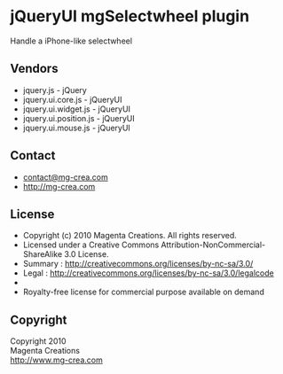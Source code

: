 # jQueryUI mgSelectwheel plugin #

Handle a iPhone-like selectwheel

## Vendors

* jquery.js					- jQuery
* jquery.ui.core.js			- jQueryUI
* jquery.ui.widget.js		- jQueryUI
* jquery.ui.position.js		- jQueryUI
* jquery.ui.mouse.js		- jQueryUI

## Contact ##

* contact@mg-crea.com
* http://mg-crea.com

## License ##

* Copyright (c) 2010 Magenta Creations. All rights reserved.
* Licensed under a Creative Commons Attribution-NonCommercial-ShareAlike 3.0 License.
*  Summary : <http://creativecommons.org/licenses/by-nc-sa/3.0/>
*  Legal : <http://creativecommons.org/licenses/by-nc-sa/3.0/legalcode>
*
* Royalty-free license for commercial purpose available on demand

## Copyright ###

Copyright 2010<br/>
Magenta Creations<br/>
http://www.mg-crea.com<br/>
